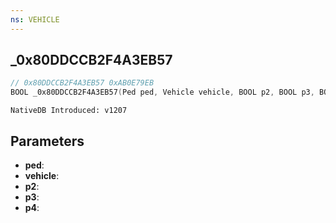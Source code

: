 ```yaml
---
ns: VEHICLE
---
```

## _0x80DDCCB2F4A3EB57

```c
// 0x80DDCCB2F4A3EB57 0xAB0E79EB
BOOL _0x80DDCCB2F4A3EB57(Ped ped, Vehicle vehicle, BOOL p2, BOOL p3, BOOL p4);
```

```
NativeDB Introduced: v1207
```

## Parameters
* **ped**:
* **vehicle**:
* **p2**:
* **p3**:
* **p4**:
